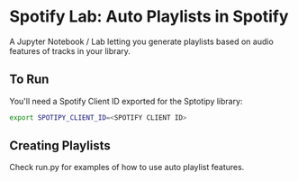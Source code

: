 # **Spotify Lab:** Auto Playlists in Spotify

A Jupyter Notebook / Lab letting you generate playlists based on audio features of tracks in your library.

## To Run

You'll need a Spotify Client ID exported for the Sptotipy library:

```bash
export SPOTIPY_CLIENT_ID=<SPOTIFY CLIENT ID>
```


## Creating Playlists

Check run.py for examples of how to use auto playlist features.